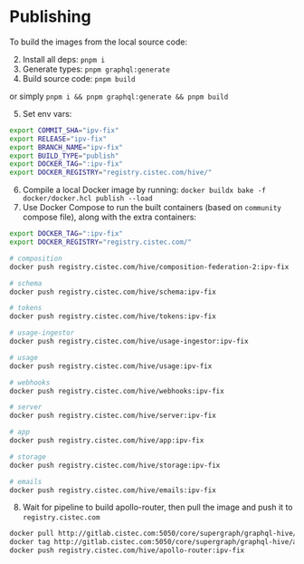 # Publishing

To build the images from the local source code:

2. Install all deps: `pnpm i`
3. Generate types: `pnpm graphql:generate`
4. Build source code: `pnpm build`

or simply `pnpm i && pnpm graphql:generate && pnpm build`

5. Set env vars:

```bash
export COMMIT_SHA="ipv-fix"
export RELEASE="ipv-fix"
export BRANCH_NAME="ipv-fix"
export BUILD_TYPE="publish"
export DOCKER_TAG=":ipv-fix"
export DOCKER_REGISTRY="registry.cistec.com/hive/"
```

6. Compile a local Docker image by running: `docker buildx bake -f docker/docker.hcl publish --load`
7. Use Docker Compose to run the built containers (based on `community` compose file), along with
   the extra containers:

```bash
export DOCKER_TAG=":ipv-fix"
export DOCKER_REGISTRY="registry.cistec.com/"

# composition
docker push registry.cistec.com/hive/composition-federation-2:ipv-fix

# schema
docker push registry.cistec.com/hive/schema:ipv-fix

# tokens
docker push registry.cistec.com/hive/tokens:ipv-fix

# usage-ingestor
docker push registry.cistec.com/hive/usage-ingestor:ipv-fix

# usage
docker push registry.cistec.com/hive/usage:ipv-fix

# webhooks
docker push registry.cistec.com/hive/webhooks:ipv-fix

# server
docker push registry.cistec.com/hive/server:ipv-fix

# app
docker push registry.cistec.com/hive/app:ipv-fix

# storage
docker push registry.cistec.com/hive/storage:ipv-fix

# emails
docker push registry.cistec.com/hive/emails:ipv-fix
```

8. Wait for pipeline to build apollo-router, then pull the image and push it to
   `registry.cistec.com`

```bash
docker pull http://gitlab.cistec.com:5050/core/supergraph/graphql-hive/apollo-router:ipv-fix
docker tag http://gitlab.cistec.com:5050/core/supergraph/graphql-hive/apollo-router:ipv-fix registry.cistec.com/hive/apollo-router:ipv-fix
docker push registry.cistec.com/hive/apollo-router:ipv-fix
```

